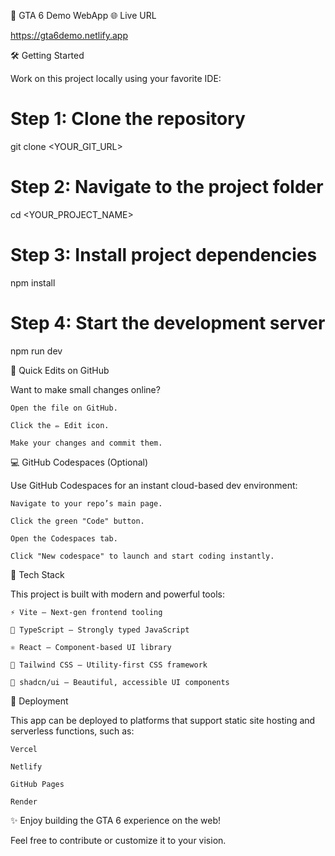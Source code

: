 🚀 GTA 6 Demo WebApp
🌐 Live URL

https://gta6demo.netlify.app


🛠️ Getting Started

Work on this project locally using your favorite IDE:

# Step 1: Clone the repository
git clone <YOUR_GIT_URL>

# Step 2: Navigate to the project folder
cd <YOUR_PROJECT_NAME>

# Step 3: Install project dependencies
npm install

# Step 4: Start the development server
npm run dev

📝 Quick Edits on GitHub

Want to make small changes online?

    Open the file on GitHub.

    Click the ✏️ Edit icon.

    Make your changes and commit them.

💻 GitHub Codespaces (Optional)

Use GitHub Codespaces for an instant cloud-based dev environment:

    Navigate to your repo’s main page.

    Click the green "Code" button.

    Open the Codespaces tab.

    Click "New codespace" to launch and start coding instantly.

🧰 Tech Stack

This project is built with modern and powerful tools:

    ⚡ Vite – Next-gen frontend tooling

    🧠 TypeScript – Strongly typed JavaScript

    ⚛️ React – Component-based UI library

    🎨 Tailwind CSS – Utility-first CSS framework

    🧱 shadcn/ui – Beautiful, accessible UI components

🚀 Deployment

This app can be deployed to platforms that support static site hosting and serverless functions, such as:

    Vercel

    Netlify

    GitHub Pages

    Render

✨ Enjoy building the GTA 6 experience on the web!

Feel free to contribute or customize it to your vision.

